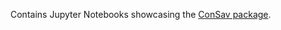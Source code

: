 Contains Jupyter Notebooks showcasing the [ConSav package](https://github.com/NumEconCopenhagen/ConSav).

